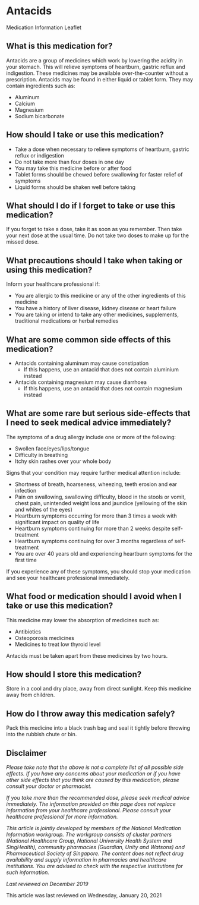 # Antacids

Medication Information Leaflet

What is this medication for?
----------------------------

Antacids are a group of medicines which work by lowering the acidity in your stomach. This will relieve symptoms of heartburn, gastric reflux and indigestion. These medicines may be available over-the-counter without a prescription. Antacids may be found in either liquid or tablet form. They may contain ingredients such as:

* Aluminum
* Calcium
* Magnesium
* Sodium bicarbonate

How should I take or use this medication?
-----------------------------------------

* Take a dose when necessary to relieve symptoms of heartburn, gastric reflux or indigestion
* Do not take more than four doses in one day
* You may take this medicine before or after food
* Tablet forms should be chewed before swallowing for faster relief of symptoms
* Liquid forms should be shaken well before taking

What should I do if I forget to take or use this medication?
------------------------------------------------------------

If you forget to take a dose, take it as soon as you remember. Then take your next dose at the usual time. Do not take two doses to make up for the missed dose.

What precautions should I take when taking or using this medication?
--------------------------------------------------------------------

Inform your healthcare professional if:

* You are allergic to this medicine or any of the other ingredients of this medicine
* You have a history of liver disease, kidney disease or heart failure
* You are taking or intend to take any other medicines, supplements, traditional medications or herbal remedies

What are some common side effects of this medication?
-----------------------------------------------------

* Antacids containing aluminum may cause constipation
  + If this happens, use an antacid that does not contain aluminium instead
* Antacids containing magnesium may cause diarrhoea
  + If this happens, use an antacid that does not contain magnesium instead

What are some rare but serious side-effects that I need to seek medical advice immediately?
-------------------------------------------------------------------------------------------

The symptoms of a drug allergy include one or more of the following:

* Swollen face/eyes/lips/tongue
* Difficulty in breathing
* Itchy skin rashes over your whole body

Signs that your condition may require further medical attention include:

* Shortness of breath, hoarseness, wheezing, teeth erosion and ear infection
* Pain on swallowing, swallowing difficulty, blood in the stools or vomit, chest pain, unintended weight loss and jaundice (yellowing of the skin and whites of the eyes)
* Heartburn symptoms occurring for more than 3 times a week with significant impact on quality of life
* Heartburn symptoms continuing for more than 2 weeks despite self-treatment
* Heartburn symptoms continuing for over 3 months regardless of self-treatment
* You are over 40 years old and experiencing heartburn symptoms for the first time

If you experience any of these symptoms, you should stop your medication and see your healthcare professional immediately.

What food or medication should I avoid when I take or use this medication?
--------------------------------------------------------------------------

This medicine may lower the absorption of medicines such as:

* Antibiotics
* Osteoporosis medicines
* Medicines to treat low thyroid level

Antacids must be taken apart from these medicines by two hours.

How should I store this medication?
-----------------------------------

Store in a cool and dry place, away from direct sunlight. Keep this medicine away from children.

How do I throw away this medication safely?
-------------------------------------------

Pack this medicine into a black trash bag and seal it tightly before throwing into the rubbish chute or bin.

Disclaimer
----------

*Please take note that the above is not a complete list of all possible side effects. If you have any concerns about your medication or if you have other side effects that you think are caused by this medication, please consult your doctor or pharmacist.*

*If you take more than the recommended dose, please seek medical advice immediately. The information provided on this page does not replace information from your healthcare professional. Please consult your healthcare professional for more information.*

*This article is jointly developed by members of the National Medication Information workgroup. The workgroup consists of cluster partners (National Healthcare Group, National University Health System and SingHealth), community pharmacies (Guardian, Unity and Watsons) and Pharmaceutical Society of Singapore. The content does not reflect drug availability and supply information in pharmacies and healthcare institutions. You are advised to check with the respective institutions for such information.*

*Last reviewed on December 2019*

This article was last reviewed on
Wednesday, January 20, 2021